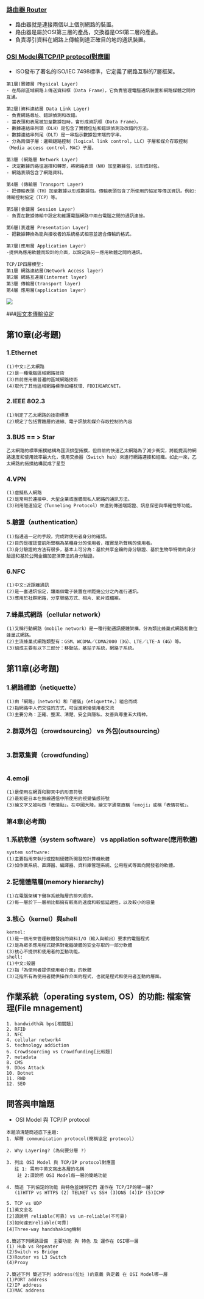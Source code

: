 # 

### [路由器 Router](https://zh.wikipedia.org/wiki/%E8%B7%AF%E7%94%B1%E5%99%A8)
- 路由器就是連接兩個以上個別網路的裝置。
- 路由器是屬於OSI第三層的產品，交換器是OSI第二層的產品。
- 負責導引資料在網路上傳輸到達正確目的地的通訊裝置。

### [OSI Model與TCP/IP protocol對應圖](https://zh.wikipedia.org/wiki/OSI%E6%A8%A1%E5%9E%8B)
- ISO發布了著名的ISO/IEC 7498標準，它定義了網路互聯的7層框架。
 ```
 第1層(實體層 Physical Layer)
- 在局部區域網路上傳送資料框（Data Frame），它負責管理電腦通訊裝置和網路媒體之間的互通。

 第2層(資料連結層 Data Link Layer)
- 負責網路尋址、錯誤偵測和改錯。
- 當表頭和表尾被加至數據包時，會形成資訊框（Data Frame）。
- 數據連結串列頭（DLH）是包含了實體位址和錯誤偵測及改錯的方法。
- 數據連結串列尾（DLT）是一串指示數據包末端的字串。
- 分為兩個子層：邏輯鏈路控制（logical link control，LLC）子層和媒介存取控制（Media access control，MAC）子層。

 第3層 (網路層 Network Layer)
- 決定數據的路徑選擇和轉寄，將網路表頭（NH）加至數據包，以形成封包。
- 網路表頭包含了網路資料。

 第4層 (傳輸層 Transport Layer)
- 把傳輸表頭（TH）加至數據以形成數據包。傳輸表頭包含了所使用的協定等傳送資訊。例如:傳輸控制協定（TCP）等。

 第5層(會議層 Session Layer)
- 負責在數據傳輸中設定和維護電腦網路中兩台電腦之間的通訊連接。

 第6層(表達層 Presentation Layer)
- 把數據轉換為能與接收者的系統格式相容並適合傳輸的格式。

 第7層(應用層 Application Layer)
-提供為應用軟體而設計的介面，以設定與另一應用軟體之間的通訊。
 ```
 ```
 TCP/IP四層模型:
第1層 網路連結層(Network Access layer)
第2層 網路互連層(internet layer)
第3層 傳輸層(transport layer)
第4層 應用層(application layer)
 ```
 
![](https://raw.githubusercontent.com/MyDearGreatTeacher/2021_2_courses/main/%E8%B3%87%E8%A8%8A%E7%A7%91%E6%8A%80%E6%A6%82%E8%AB%96/%E8%A8%88%E7%AE%97%E6%A9%9F%E7%B6%B2%E8%B7%AF/%E9%80%9A%E8%A8%8A%E5%8D%94%E5%AE%9A.png)

###[超文本傳輸協定]()

## 第10章(必考題)
### 1.Ethernet
```
(1)中文:乙太網路
(2)是一種電腦區域網路技術
(3)目前應用最普遍的區域網路技術
(4)取代了其他區域網路標準如權杖環、FDDI和ARCNET。
```
### 2.IEEE 802.3 
```
(1)制定了乙太網路的技術標準
(2)規定了包括實體層的連線、電子訊號和媒介存取控制的內容
```
### 3.BUS == > Star 
```
乙太網路的標準拓撲結構為匯流排型拓撲，但目前的快速乙太網路為了減少衝突，將能提高的網路速度和使用效率最大化，使用交換器（Switch hub）來進行網路連接和組織。如此一來，乙太網路的拓撲結構就成了星型
```
### 4.VPN
```
(1)虛擬私人網路
(2)是常用於連接中、大型企業或團體間私人網路的通訊方法。
(3)利用隧道協定（Tunneling Protocol）來達到傳送端認證、訊息保密與準確性等功能。
```
### 5.驗證（authentication）
```
(1)指通過一定的手段，完成對使用者身分的確認。
(2)目的是確認當前所聲稱為某種身分的使用者，確實是所聲稱的使用者。
(3)身分驗證的方法有很多，基本上可分為：基於共享金鑰的身分驗證、基於生物學特徵的身分驗證和基於公開金鑰加密演算法的身分驗證。
```
### 6.NFC
```
(1)中文:近距離通訊
(2)是一套通訊協定，讓兩個電子裝置在相距幾公分之內進行通訊。
(3)應用於社群網路，分享聯絡方式、相片、影片或檔案。

```
### 7.蜂巢式網路（cellular network）
```
(1)又稱行動網路（mobile network）是一種行動通訊硬體架構，分為類比蜂巢式網路和數位蜂巢式網路。
(2)主流蜂巢式網路類型有：GSM、WCDMA／CDMA2000（3G）、LTE／LTE-A（4G）等。
(3)組成主要有以下三部分：移動站，基站子系統，網路子系統。
```
 ## 第11章(必考題)
### 1.網路禮節（netiquette）
```
(1)由「網路」（network）和「禮儀」（etiquette，）組合而成
(2)指網路中人們交往的方式，可促進網絡使用者交流
(3)主要分為：正確、整潔、清楚、安全與隱私、友善與尊重五大精神。
```
### 2.群眾外包（crowdsourcing） vs 外包(outsourcing）
```

```
### 3.群眾集資（crowdfunding）
```

```
### 4.emoji
```
(1)是使用在網頁和聊天中的形意符號
(2)最初是日本在無線通信中所使用的視覺情感符號
(3)繪文字又被叫做「表情貼」。在中國大陸，繪文字通常直稱「emoji」或稱「表情符號」。
```
 
 ### 第4章(必考題)
### 1.系統軟體（system software） vs appliation software(應用軟體)
```
system software:
(1)主要指用來執行或控制硬體所開發的計算機軟體
(2)如作業系統、直譯器、編譯器、資料庫管理系統、公用程式等面向開發者的軟體。
```
### 2.記憶體階層(memory hierarchy)
```
(1)在電腦架構下儲存系統階層的排列順序。
(2)每一層於下一層相比都擁有較高的速度和較低延遲性，以及較小的容量
```
### 3.核心（kernel）與shell
```
kernel:
(1)是一個用來管理軟體發出的資料I/O（輸入與輸出）要求的電腦程式
(2)是為眾多應用程式提供對電腦硬體的安全存取的一部分軟體
(3)核心不提供和使用者的互動功能。
shell:
(1)中文:殼層
(2)指「為使用者提供使用者介面」的軟體
(3)泛指所有為使用者提供操作介面的程式，也就是程式和使用者互動的層面。
```
## 作業系統（operating system, OS）的功能: 檔案管理(File mnagement)
```
1. bandwidth與 bps[相關題]
2. RFID
3. NFC
4. cellular network4
5. technology addiction
6. Crowdsourcing vs Crowdfunding[比較題]
7. metadata
8. CMS
9. DDos Attack
10. Botnet
11. RWD
12. SEO
```

## 問答與申論題 
- OSI Model 與 TCP/IP protocol
```
本題須清楚簡述底下主題:
1. 解釋 communication protocol(簡稱協定 protocol)

2. Why Layering? (為何要分層 ?)

3. 列出 OSI Model 與 TCP/IP protocol對應圖
   註 1: 需用中英文寫出各層的名稱
    註 2:須說明 OSI Model每一層的簡略功能

4. 簡述 下列協定的功能 與特色並說明它們 運作在 TCP/IP的哪一層?
   (1)HTTP vs HTTPS (2) TELNET vs SSH (3)DNS (4)IP (5)ICMP

5. TCP vs UDP
[1]英文全名
[2]須說明 reliable(可靠) vs un-reliable(不可靠)
[3]如何達到reliable(可靠)
[4]Three-way handshaking機制

6.簡述下列網路設備  主要功能 與 特色 及 運作在 OSI哪一層
(1) Hub vs Repeater
(2)Switch vs Bridge
(3)Router vs L3 Switch
(4)Proxy

7.簡述下列 簡述下列 address(位址 )的意義 與定義 在 OSI Model哪一層
(1)PORT address
(2)IP address
(3)MAC address
```

